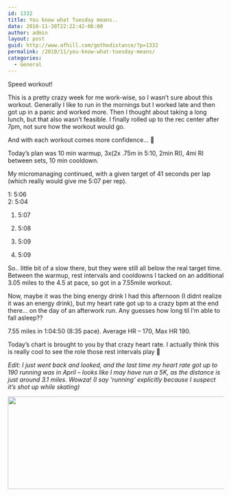 ```yaml
---
id: 1332
title: You know what Tuesday means..
date: 2010-11-30T22:22:42-06:00
author: admin
layout: post
guid: http://www.afhill.com/gothedistance/?p=1332
permalink: /2010/11/you-know-what-tuesday-means/
categories:
  - General
---
```

Speed workout!

This is a pretty crazy week for me work-wise, so I wasn&#8217;t sure about this workout. Generally I like to run in the mornings but I worked late and then got up in a panic and worked more. Then I thought about taking a long lunch, but that also wasn&#8217;t feasible. I finally rolled up to the rec center after 7pm, not sure how the workout would go.

And with each workout comes more confidence&#8230; 🙂

Today&#8217;s plan was 10 min warmup, 3x(2x .75m in 5:10, 2min RI), 4mi RI between sets, 10 min cooldown. 

My micromanaging continued, with a given target of 41 seconds per lap (which really would give me 5:07 per rep). 

1: 5:06  
2: 5:04

1. 5:07  
2. 5:08

1. 5:09  
2. 5:09

So.. little bit of a slow there, but they were still all below the real target time. Between the warmup, rest intervals and cooldowns I tacked on an additional 3.05 miles to the 4.5 at pace, so got in a 7.55mile workout.

Now, maybe it was the bing energy drink I had this afternoon (I didnt realize it was an energy drink), but my heart rate got up to a crazy bpm at the end there&#8230; on the day of an afterwork run. Any guesses how long til I&#8217;m able to fall asleep??

7.55 miles in 1:04:50 (8:35 pace). Average HR &#8211; 170, Max HR 190.

Today&#8217;s chart is brought to you by that crazy heart rate. I actually think this is really cool to see the role those rest intervals play 🙂 

_Edit: I just went back and looked, and the last time my heart rate got up to 190 running was in April &#8211; looks like I may have run a 5K, as the distance is just around 3.1 miles. Wowza! (I say &#8216;running&#8217; explicitly because I suspect it&#8217;s shot up while skating)_

[<img src="http://www.afhill.com/gothedistance/wp-content/uploads/2010/11/hrm2.jpg" alt="" title="hrm2" width="589" height="216" class="aligncenter size-full wp-image-1340" />](http://www.afhill.com/gothedistance/wp-content/uploads/2010/11/hrm2.jpg)